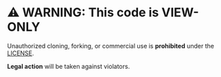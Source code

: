 # ⚠️ WARNING: This code is **VIEW-ONLY**  

Unauthorized cloning, forking, or commercial use is **prohibited** under the [LICENSE](LICENSE.md).  

**Legal action** will be taken against violators.  
